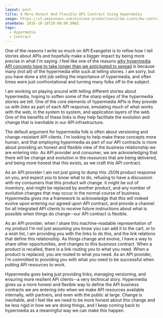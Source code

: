 ```yaml
---
layout: post
title: A More Honest And Flexible API Contract Using Hypermedia
image: https://s3.amazonaws.com/kinlane-productions2/bw-icons/bw-contract.png
atomdate: 2016-10-18T20:00:00.000Z
tags:
  - Hypermedia
  - Contract
---
```

One of the reasons I write so much on API Evangelist is to refine how I tell stories about APIs and hopefully make a bigger impact by being more precise in what I'm saying. I feel like one of the reasons [why hypermedia API concepts have to take longer than we anticipated to spread](http://apievangelist.com/2016/10/12/we-understimated-the-time-it-would-take-for-hypermedia-to-be-absorbed/) is because many (not all) of the hypermedia elite suck at telling stories. I am sorry, but you have done a shit job selling the importance of hypermedia, and often times were just confrontational and turning many folks off to the subject.

I am working on playing around with telling different stories about hypermedia, hoping to soften some of the sharp edges of the hypermedia stories we tell. One of the core elements of hypermedia APIs is they provide us with links as part of each API response, emulating much of what works with the web, in the system to system, and application layers of the web. One of the benefits of these links is they help facilitate the evolution and change that is inevitable in our API infrastructure.

The default argument for hypermedia folk is often about versioning and change-resistant API clients. I'm looking to help make these concepts more human, and that employing hypermedia as part of our API contracts is more about providing an honest and flexible view of the business relationship we are entering into. As API provider and consumer, we are acknowledging that there will be change and evolution in the resources that are being delivered, and being more honest that this exists, as we craft this API contract.

As an API provider I am not just going to dump this JSON product response on you, and expect you to know what to do, refusing to have a discussion with my consumers that this product will change. it might be out of inventory, and might be replaced by another product, and any number of evolution changes that may occur in the normal course of business. Hypermedia gives me a framework to acknowledge that this will indeed evolve upon entering our agreed upon API contract, and provide a channel for all integrated API clients to receive future instructions about what is possible when things do change--our API contract is flexible.

As an API provider, when I share this machine-readable representation of my product I'm not just assuming you know you can add it to the cart, or to a wish list, I am providing you with the links to do this, and the link relations that define this relationship. As things change and evolve, I have a way to share other opportunities, and changes to this business contract. When a product is recalled, there is a link routing you to what you need. When a product is replaced, you are routed to what you need. As an API provider, I'm committed to providing you with what you need to be successful when putting API resources to work.

Hypermedia goes being just providing links, managing versioning, and ensuring more resilient API clients--a very technical story. Hypermedia gives us a more honest and flexible way to define the API business contracts we are entering into when we make API resources available internally, with partners, and even with the public at large. Change is inevitable, and I feel like we need to be more honest about this change and be less rigid in how we are doing things, and I keep coming back to hypermedia as a meaningful way we can make this happen.